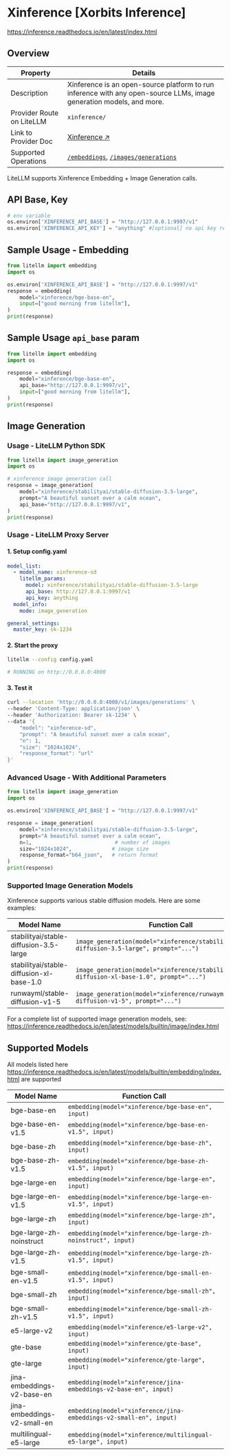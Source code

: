 # Xinference [Xorbits Inference]
https://inference.readthedocs.io/en/latest/index.html

## Overview

| Property | Details |
|-------|-------|
| Description | Xinference is an open-source platform to run inference with any open-source LLMs, image generation models, and more. |
| Provider Route on LiteLLM | `xinference/` |
| Link to Provider Doc | [Xinference ↗](https://inference.readthedocs.io/en/latest/index.html) |
| Supported Operations | [`/embeddings`](#sample-usage---embedding), [`/images/generations`](#image-generation) |

LiteLLM supports Xinference Embedding + Image Generation calls.

## API Base, Key
```python
# env variable
os.environ['XINFERENCE_API_BASE'] = "http://127.0.0.1:9997/v1"
os.environ['XINFERENCE_API_KEY'] = "anything" #[optional] no api key required
```

## Sample Usage - Embedding
```python showLineNumbers
from litellm import embedding
import os

os.environ['XINFERENCE_API_BASE'] = "http://127.0.0.1:9997/v1"
response = embedding(
    model="xinference/bge-base-en",
    input=["good morning from litellm"],
)
print(response)
```

## Sample Usage `api_base` param
```python showLineNumbers
from litellm import embedding
import os

response = embedding(
    model="xinference/bge-base-en",
    api_base="http://127.0.0.1:9997/v1",
    input=["good morning from litellm"],
)
print(response)
```

## Image Generation

### Usage - LiteLLM Python SDK

```python showLineNumbers
from litellm import image_generation
import os

# xinference image generation call
response = image_generation(
    model="xinference/stabilityai/stable-diffusion-3.5-large",
    prompt="A beautiful sunset over a calm ocean",
    api_base="http://127.0.0.1:9997/v1",
)
print(response)
```

### Usage - LiteLLM Proxy Server

#### 1. Setup config.yaml

```yaml showLineNumbers
model_list:
  - model_name: xinference-sd
    litellm_params:
      model: xinference/stabilityai/stable-diffusion-3.5-large
      api_base: http://127.0.0.1:9997/v1
      api_key: anything
  model_info:
    mode: image_generation

general_settings:
  master_key: sk-1234
```

#### 2. Start the proxy

```bash showLineNumbers
litellm --config config.yaml

# RUNNING on http://0.0.0.0:4000
```

#### 3. Test it

```bash showLineNumbers
curl --location 'http://0.0.0.0:4000/v1/images/generations' \
--header 'Content-Type: application/json' \
--header 'Authorization: Bearer sk-1234' \
--data '{
    "model": "xinference-sd",
    "prompt": "A beautiful sunset over a calm ocean",
    "n": 1,
    "size": "1024x1024",
    "response_format": "url"
}'
```

### Advanced Usage - With Additional Parameters

```python showLineNumbers
from litellm import image_generation
import os

os.environ['XINFERENCE_API_BASE'] = "http://127.0.0.1:9997/v1"

response = image_generation(
    model="xinference/stabilityai/stable-diffusion-3.5-large",
    prompt="A beautiful sunset over a calm ocean",
    n=1,                           # number of images
    size="1024x1024",             # image size
    response_format="b64_json",   # return format
)
print(response)
```

### Supported Image Generation Models

Xinference supports various stable diffusion models. Here are some examples:

| Model Name                                              | Function Call                                                                                      |
|---------------------------------------------------------|----------------------------------------------------------------------------------------------------|
| stabilityai/stable-diffusion-3.5-large                 | `image_generation(model="xinference/stabilityai/stable-diffusion-3.5-large", prompt="...")`      |
| stabilityai/stable-diffusion-xl-base-1.0               | `image_generation(model="xinference/stabilityai/stable-diffusion-xl-base-1.0", prompt="...")`    |
| runwayml/stable-diffusion-v1-5                         | `image_generation(model="xinference/runwayml/stable-diffusion-v1-5", prompt="...")`              |

For a complete list of supported image generation models, see: https://inference.readthedocs.io/en/latest/models/builtin/image/index.html

## Supported Models
All models listed here https://inference.readthedocs.io/en/latest/models/builtin/embedding/index.html are supported

| Model Name                  | Function Call                                                      |
|-----------------------------|--------------------------------------------------------------------|
| bge-base-en                 | `embedding(model="xinference/bge-base-en", input)`                 |
| bge-base-en-v1.5            | `embedding(model="xinference/bge-base-en-v1.5", input)`            |
| bge-base-zh                 | `embedding(model="xinference/bge-base-zh", input)`                 |
| bge-base-zh-v1.5            | `embedding(model="xinference/bge-base-zh-v1.5", input)`            |
| bge-large-en                | `embedding(model="xinference/bge-large-en", input)`                |
| bge-large-en-v1.5           | `embedding(model="xinference/bge-large-en-v1.5", input)`           |
| bge-large-zh                | `embedding(model="xinference/bge-large-zh", input)`                |
| bge-large-zh-noinstruct     | `embedding(model="xinference/bge-large-zh-noinstruct", input)`     |
| bge-large-zh-v1.5           | `embedding(model="xinference/bge-large-zh-v1.5", input)`           |
| bge-small-en-v1.5           | `embedding(model="xinference/bge-small-en-v1.5", input)`           |
| bge-small-zh                | `embedding(model="xinference/bge-small-zh", input)`                |
| bge-small-zh-v1.5           | `embedding(model="xinference/bge-small-zh-v1.5", input)`           |
| e5-large-v2                 | `embedding(model="xinference/e5-large-v2", input)`                 |
| gte-base                    | `embedding(model="xinference/gte-base", input)`                    |
| gte-large                   | `embedding(model="xinference/gte-large", input)`                   |
| jina-embeddings-v2-base-en  | `embedding(model="xinference/jina-embeddings-v2-base-en", input)`  |
| jina-embeddings-v2-small-en | `embedding(model="xinference/jina-embeddings-v2-small-en", input)` |
| multilingual-e5-large       | `embedding(model="xinference/multilingual-e5-large", input)`       |



